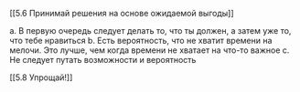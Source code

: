 [[5.6 Принимай решения на основе ожидаемой выгоды]]

a. В первую очередь следует делать то, что ты должен, а затем уже то, что тебе нравиться
b. Есть вероятность, что не хватит времени на мелочи. Это лучше, чем когда времени не хватает на что-то важное
c. Не следует путать возможности и вероятность

[[5.8 Упрощай!]]
